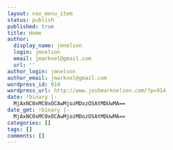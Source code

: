```yaml
---
layout: nav_menu_item
status: publish
published: true
title: Home
author:
  display_name: jmnelson
  login: jmnelson
  email: jmarknel@gmail.com
  url: ''
author_login: jmnelson
author_email: jmarknel@gmail.com
wordpress_id: 914
wordpress_url: http://www.joshmarknelson.com/?p=914
date: !binary |-
  MjAxNC0xMC0xOCAwMjozMDozOSAtMDUwMA==
date_gmt: !binary |-
  MjAxNC0xMC0xOCAwMjozMDozOSAtMDUwMA==
categories: []
tags: []
comments: []
---
```



